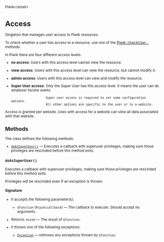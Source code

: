<small>Piwik\</small>

Access
======

Singleton that manages user access to Piwik resources.

To check whether a user has access to a resource, use one of the [Piwik::checkUser...](/api-reference/Piwik/Piwik)
methods.

In Piwik there are four different access levels:

- **no access**: Users with this access level cannot view the resource.
- **view access**: Users with this access level can view the resource, but cannot modify it.
- **admin access**: Users with this access level can view and modify the resource.
- **Super User access**: Only the Super User has this access level. It means the user can do
                         whatever he/she wants.

                         Super user access is required to set some configuration options.
                         All other options are specific to the user or to a website.

Access is granted per website. Uses with access for a website can view all
data associated with that website.

Methods
-------

The class defines the following methods:

- [`doAsSuperUser()`](#doassuperuser) &mdash; Executes a callback with superuser privileges, making sure those privileges are rescinded before this method exits.

<a name="doassuperuser" id="doassuperuser"></a>
<a name="doAsSuperUser" id="doAsSuperUser"></a>
### `doAsSuperUser()`

Executes a callback with superuser privileges, making sure those privileges are rescinded before this method exits.

Privileges will be rescinded even if an exception is thrown.

#### Signature

-  It accepts the following parameter(s):
    - `$function` (`Piwik\callback`) &mdash;
       The callback to execute. Should accept no arguments.

- *Returns:*  `mixed` &mdash;
    The result of `$function`.
- It throws one of the following exceptions:
    - [`Exception`](http://php.net/class.Exception) &mdash; rethrows any exceptions thrown by `$function`.

